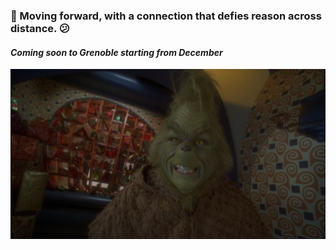 <!-- ![meme grinch](meme_grinch_6.png) -->
### 🚀 Moving forward, with a connection that defies reason across distance. 😕
#### *Coming soon to Grenoble starting from December*
![grinch image](grinch_25.png)
